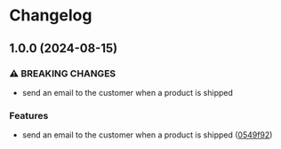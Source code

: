 # Changelog

## 1.0.0 (2024-08-15)


### ⚠ BREAKING CHANGES

* send an email to the customer when a product is shipped

### Features

* send an email to the customer when a product is shipped ([0549f92](https://github.com/nickcopi/notchefocid/commit/0549f92cd6ee2154a8a2accc66dbcf63dddbcc41))
